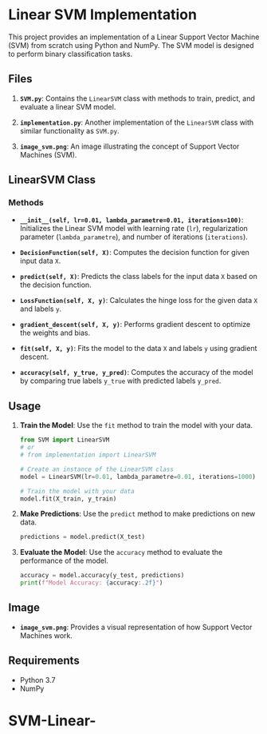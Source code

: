 # Linear SVM Implementation

This project provides an implementation of a Linear Support Vector Machine (SVM) from scratch using Python and NumPy. The SVM model is designed to perform binary classification tasks.

## Files

1. **`SVM.py`**: Contains the `LinearSVM` class with methods to train, predict, and evaluate a linear SVM model.

2. **`implementation.py`**: Another implementation of the `LinearSVM` class with similar functionality as `SVM.py`.

3. **`image_svm.png`**: An image illustrating the concept of Support Vector Machines (SVM).

## LinearSVM Class

### Methods

- **`__init__(self, lr=0.01, lambda_parametre=0.01, iterations=100)`**: Initializes the Linear SVM model with learning rate (`lr`), regularization parameter (`lambda_parametre`), and number of iterations (`iterations`).

- **`DecisionFunction(self, X)`**: Computes the decision function for given input data `X`.

- **`predict(self, X)`**: Predicts the class labels for the input data `X` based on the decision function.

- **`LossFunction(self, X, y)`**: Calculates the hinge loss for the given data `X` and labels `y`.

- **`gradient_descent(self, X, y)`**: Performs gradient descent to optimize the weights and bias.

- **`fit(self, X, y)`**: Fits the model to the data `X` and labels `y` using gradient descent.

- **`accuracy(self, y_true, y_pred)`**: Computes the accuracy of the model by comparing true labels `y_true` with predicted labels `y_pred`.

## Usage

1. **Train the Model**: Use the `fit` method to train the model with your data.
    ```python
    from SVM import LinearSVM
    # or
    # from implementation import LinearSVM

    # Create an instance of the LinearSVM class
    model = LinearSVM(lr=0.01, lambda_parametre=0.01, iterations=1000)

    # Train the model with your data
    model.fit(X_train, y_train)
    ```

2. **Make Predictions**: Use the `predict` method to make predictions on new data.
    ```python
    predictions = model.predict(X_test)
    ```

3. **Evaluate the Model**: Use the `accuracy` method to evaluate the performance of the model.
    ```python
    accuracy = model.accuracy(y_test, predictions)
    print(f"Model Accuracy: {accuracy:.2f}")
    ```

## Image

- **`image_svm.png`**: Provides a visual representation of how Support Vector Machines work.

## Requirements

- Python 3.7
- NumPy


# SVM-Linear-
